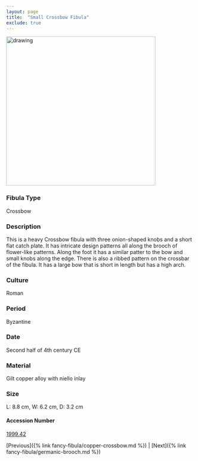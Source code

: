 ```yaml
---
layout: page
title:  "Small Crossbow Fibula"
exclude: true
---
```


<p><img src="https://collectionapi.metmuseum.org/api/collection/v1/iiif/470294/925020/main-image" alt="drawing" width="400"/></p>

### Fibula Type
Crossbow
### Description
 This is a heavy Crossbow fibula with three onion-shaped knobs and a short flat catch plate. It has intricate design patterns all along the brooch of flower-like patterns. Along the foot it has a similar patter to the bow and small knobs along the edge. There is also a ribbed pattern on the crossbar of the fibula. It has a large bow that is short in length but has a high arch.
### Culture
Roman
### Period
Byzantine
### Date
Second half of 4th century CE
### Material
Gilt copper alloy with niello inlay
### Size
 L: 8.8 cm, W: 6.2 cm, D: 3.2 cm


#### Accession Number
[1999.42](https://www.metmuseum.org/art/collection/search/470294)

[Previous]({% link fancy-fibula/copper-crossbow.md %}) | [Next]({% link fancy-fibula/germanic-brooch.md %})
